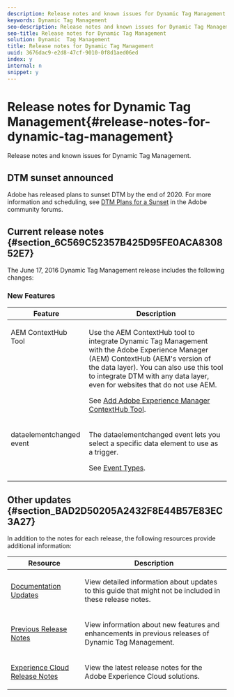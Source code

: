 ```yaml
---
description: Release notes and known issues for Dynamic Tag Management.
keywords: Dynamic Tag Management
seo-description: Release notes and known issues for Dynamic Tag Management.
seo-title: Release notes for Dynamic Tag Management
solution: Dynamic  Tag Management
title: Release notes for Dynamic Tag Management
uuid: 3676dac9-e2d8-47cf-9010-0f8d1aed06ed
index: y
internal: n
snippet: y
---
```


# Release notes for Dynamic Tag Management{#release-notes-for-dynamic-tag-management}

Release notes and known issues for Dynamic Tag Management.

## DTM sunset announced

Adobe has released plans to sunset DTM by the end of 2020. For more information and scheduling, see [DTM Plans for a Sunset](https://forums.adobe.com/community/experience-cloud/platform/launch/blog/2018/10/05/dtm-plans-for-a-sunset) in the Adobe community forums.

## Current release notes {#section_6C569C52357B425D95FE0ACA830852E7}

The June 17, 2016 Dynamic Tag Management release includes the following changes:

### New Features 

<table id="table_3CA51E873E324FD4B7CF14190F127A77"> 
 <thead> 
  <tr> 
   <th colname="col1" class="entry"> Feature </th> 
   <th colname="col2" class="entry"> Description </th> 
  </tr> 
 </thead>
 <tbody> 
  <tr valign="top"> 
   <td colname="col1"> <p>AEM ContextHub Tool </p> </td> 
   <td colname="col2"> <p>Use the AEM ContextHub tool to integrate <span class="keyword"> Dynamic Tag Management</span> with the <span class="keyword"> Adobe Experience Manager</span> (AEM) ContextHub (AEM's version of the data layer). You can also use this tool to integrate DTM with any data layer, even for websites that do not use AEM. </p> <p>See <a href="tools-reference/add-aem-contextub-tool.md#concept_F0D713695CA54807B6E2B66842421C32" format="dita" scope="local"> Add Adobe Experience Manager ContextHub Tool</a>. </p> </td> 
  </tr> 
  <tr valign="top"> 
   <td colname="col1"> <p><span class="codeph"> dataelementchanged</span> event </p> </td> 
   <td colname="col2"> <p>The <span class="codeph"> dataelementchanged</span> event lets you select a specific data element to use as a trigger. </p> <p>See <a href="managing-resources/create-rules/t-rules-event-conditions.md#concept_B1C6169D8B354207AEE0E4965E6421B1" format="dita" scope="local"> Event Types</a>. </p> </td> 
  </tr> 
 </tbody> 
</table>

## Other updates {#section_BAD2D50205A2432F8E44B57E83EC3A27}

In addition to the notes for each release, the following resources provide additional information: 

<table id="table_7035BC3368604DA2962660A9C2722386"> 
 <thead> 
  <tr> 
   <th colname="col1" class="entry"> Resource </th> 
   <th colname="col2" class="entry"> Description </th> 
  </tr> 
 </thead>
 <tbody> 
  <tr> 
   <td colname="col1"> <p> <a href="other-resources/doc-updates.md#concept_1FD8F00A2F5E4BE9A635278E10111B4B" format="dita" scope="local"> Documentation Updates</a> </p> </td> 
   <td colname="col2"> <p>View detailed information about updates to this guide that might not be included in these release notes. </p> </td> 
  </tr> 
  <tr> 
   <td colname="col1"> <p><a href="other-resources/release-notes-history-dtm.md#concept_F63E33A02ED04FFEB92D4763A84DEEF0" format="dita" scope="local"> Previous Release Notes</a> </p> </td> 
   <td colname="col2"> <p>View information about new features and enhancements in previous releases of <span class="keyword"> Dynamic Tag Management</span>. </p> </td> 
  </tr> 
  <tr> 
   <td colname="col1"> <p> <a href="https://marketing.adobe.com/resources/help/en_US/whatsnew/" format="https" scope="external"> Experience Cloud Release Notes</a> </p> </td> 
   <td colname="col2"> <p>View the latest release notes for the <span class="keyword"> Adobe Experience Cloud</span> solutions. </p> </td> 
  </tr> 
 </tbody> 
</table>

